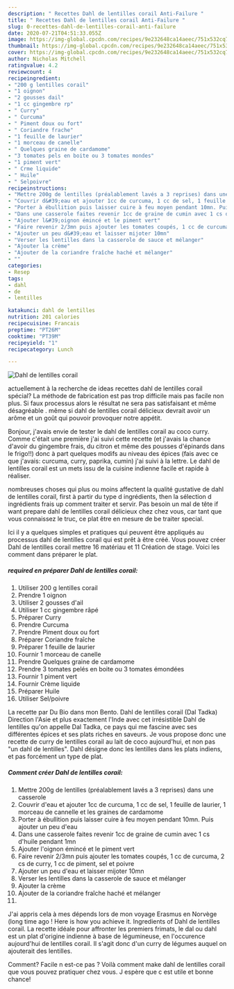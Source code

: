 ```yaml
---
description: " Recettes Dahl de lentilles corail Anti-Failure "
title: " Recettes Dahl de lentilles corail Anti-Failure "
slug: 0-recettes-dahl-de-lentilles-corail-anti-failure
date: 2020-07-21T04:51:33.055Z
image: https://img-global.cpcdn.com/recipes/9e232648ca14aeec/751x532cq70/dahl-de-lentilles-corail-photo-principale-de-la-recette.jpg
thumbnail: https://img-global.cpcdn.com/recipes/9e232648ca14aeec/751x532cq70/dahl-de-lentilles-corail-photo-principale-de-la-recette.jpg
cover: https://img-global.cpcdn.com/recipes/9e232648ca14aeec/751x532cq70/dahl-de-lentilles-corail-photo-principale-de-la-recette.jpg
author: Nicholas Mitchell
ratingvalue: 4.2
reviewcount: 4
recipeingredient:
- "200 g lentilles corail"
- "1 oignon"
- "2 gousses dail"
- "1 cc gingembre rp"
- " Curry"
- " Curcuma"
- " Piment doux ou fort"
- " Coriandre frache"
- "1 feuille de laurier"
- "1 morceau de canelle"
- " Quelques graine de cardamome"
- "3 tomates pels en boite ou 3 tomates mondes"
- "1 piment vert"
- " Crme liquide"
- " Huile"
- " Selpoivre"
recipeinstructions:
- "Mettre 200g de lentilles (préalablement lavés a 3 reprises) dans une casserole"
- "Couvrir d&#39;eau et ajouter 1cc de curcuma, 1 cc de sel, 1 feuille de laurier, 1 morceau de cannelle et les graines de cardamome"
- "Porter à ébullition puis laisser cuire à feu moyen pendant 10mn. Puis ajouter un peu d&#39;eau"
- "Dans une casserole faites revenir 1cc de graine de cumin avec 1 cs d&#39;huile pendant 1mn"
- "Ajouter l&#39;oignon émincé et le piment vert"
- "Faire revenir 2/3mn puis ajouter les tomates coupés, 1 cc de curcuma, 2 cs de curry, 1 cc de piment, sel et poivre"
- "Ajouter un peu d&#39;eau et laisser mijoter 10mn"
- "Verser les lentilles dans la casserole de sauce et mélanger"
- "Ajouter la crème"
- "Ajouter de la coriandre fraîche haché et mélanger"
- ""
categories:
- Resep
tags:
- dahl
- de
- lentilles

katakunci: dahl de lentilles 
nutrition: 201 calories
recipecuisine: Francais
preptime: "PT26M"
cooktime: "PT39M"
recipeyield: "1"
recipecategory: Lunch

---
```



![Dahl de lentilles corail](https://img-global.cpcdn.com/recipes/9e232648ca14aeec/751x532cq70/dahl-de-lentilles-corail-photo-principale-de-la-recette.jpg)

 actuellement  à la recherche de  ideas recettes dahl de lentilles corail spécial? La méthode de  fabrication est  pas trop difficile mais pas facile non plus.  Si faux  processus alors le résultat  ne sera pas satisfaisant et même désagréable . même si dahl de lentilles corail délicieux  devrait   avoir un arôme et un  goût qui  pouvoir provoquer notre appétit.

Bonjour, j&#39;avais envie de tester le dahl de lentilles corail au coco curry. Comme c&#39;était une première j&#39;ai suivi cette recette (et j&#39;avais la chance d&#39;avoir du gingembre frais, du citron et même des pousses d&#39;épinards dans le frigo!!) donc à part quelques modifs au niveau des épices (fais avec ce que j&#39;avais: curcuma, curry, paprika, cumin) j&#39;ai suivi à la lettre. Le dahl de lentilles corail est un mets issu de la cuisine indienne facile et rapide à réaliser.

 nombreuses choses qui plus ou moins  affectent la qualité gustative de dahl de lentilles corail, first  à partir du type d ingrédients,  then  la sélection d ingrédients frais  up comment  traiter et  servir. Pas besoin  un mal de tête if  want  prepare dahl de lentilles corail délicieux  chez  chez vous, car tant que vous connaissez le truc, ce plat  être en mesure de  be traiter   special.


 Ici il y a quelques simples et  pratiques qui peuvent être appliqués au processus  dahl de lentilles corail qui est prêt à être créé.  Vous pouvez   créer Dahl de lentilles corail  mettre 16  matériau et 11 Création de  stage. Voici les comment  dans   préparer le plat.

<!--inarticleads1-->

#####  required   en  préparer Dahl de lentilles corail:

1.  Utiliser  200 g lentilles corail
1. Prendre  1 oignon
1.  Utiliser  2 gousses d&#39;ail
1.  Utiliser  1 cc gingembre râpé
1.  Préparer   Curry
1. Prendre   Curcuma
1. Prendre   Piment doux ou fort
1.  Préparer   Coriandre fraîche
1.  Préparer  1 feuille de laurier
1.  Fournir 1 morceau de canelle
1. Prendre   Quelques graine de cardamome
1. Prendre  3 tomates pelés en boite ou 3 tomates émondées
1.  Fournir 1 piment vert
1.  Fournir  Crème liquide
1.  Préparer   Huile
1.  Utiliser   Sel/poivre


La recette par Du Bio dans mon Bento. Dahl de lentilles corail (Dal Tadka) Direction l&#39;Asie et plus exactement l&#39;Inde avec cet irrésistible Dahl de lentilles qu&#39;on appelle Dal Tadka, ce pays qui me fascine avec ses différentes épices et ses plats riches en saveurs. Je vous propose donc une recette de curry de lentilles corail au lait de coco aujourd&#39;hui, et non pas &#34;un dahl de lentilles&#34;. Dahl désigne donc les lentilles dans les plats indiens, et pas forcément un type de plat. 

<!--inarticleads2-->

#####  Comment  créer Dahl de lentilles corail:

1. Mettre 200g de lentilles (préalablement lavés a 3 reprises) dans une casserole
1. Couvrir d&#39;eau et ajouter 1cc de curcuma, 1 cc de sel, 1 feuille de laurier, 1 morceau de cannelle et les graines de cardamome
1. Porter à ébullition puis laisser cuire à feu moyen pendant 10mn. Puis ajouter un peu d&#39;eau
1. Dans une casserole faites revenir 1cc de graine de cumin avec 1 cs d&#39;huile pendant 1mn
1. Ajouter l&#39;oignon émincé et le piment vert
1. Faire revenir 2/3mn puis ajouter les tomates coupés, 1 cc de curcuma, 2 cs de curry, 1 cc de piment, sel et poivre
1. Ajouter un peu d&#39;eau et laisser mijoter 10mn
1. Verser les lentilles dans la casserole de sauce et mélanger
1. Ajouter la crème
1. Ajouter de la coriandre fraîche haché et mélanger
1. 


J&#39;ai appris cela à mes dépends lors de mon voyage Erasmus en Norvège (long time ago ! Here is how you achieve it. Ingredients of Dahl de lentilles corail. La recette idéale pour affronter les premiers frimats, le dal ou dahl est un plat d&#39;origine indienne à base de légumineuse, en l&#39;occurence aujourd&#39;hui de lentilles corail. Il s&#39;agit donc d&#39;un curry de légumes auquel on ajouterait des lentilles. 

  Comment? Facile n est-ce pas ? Voilà comment make  dahl de lentilles corail que vous pouvez  pratiquer chez vous. J espère que c est utile et bonne chance! 
